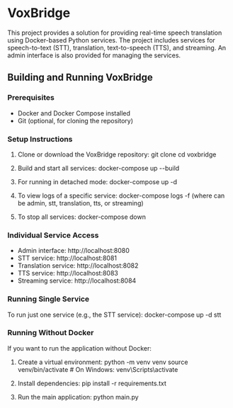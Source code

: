 # VoxBridge

This project provides a solution for providing real-time speech translation using Docker-based Python services. The project includes services for speech-to-text (STT), translation, text-to-speech (TTS), and streaming. An admin interface is also provided for managing the services.

## Building and Running VoxBridge

### Prerequisites
- Docker and Docker Compose installed
- Git (optional, for cloning the repository)

### Setup Instructions

1. Clone or download the VoxBridge repository:
   git clone <repository-url>
   cd voxbridge

2. Build and start all services:
   docker-compose up --build

3. For running in detached mode:
   docker-compose up -d

4. To view logs of a specific service:
   docker-compose logs -f <service-name>
   (where <service-name> can be admin, stt, translation, tts, or streaming)

5. To stop all services:
   docker-compose down

### Individual Service Access
- Admin interface: http://localhost:8080
- STT service: http://localhost:8081
- Translation service: http://localhost:8082
- TTS service: http://localhost:8083
- Streaming service: http://localhost:8084

### Running Single Service
To run just one service (e.g., the STT service):
   docker-compose up -d stt

### Running Without Docker
If you want to run the application without Docker:
1. Create a virtual environment:
   python -m venv venv
   source venv/bin/activate  # On Windows: venv\Scripts\activate

2. Install dependencies:
   pip install -r requirements.txt

3. Run the main application:
   python main.py
